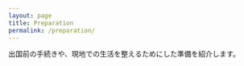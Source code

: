 ```yaml
---
layout: page
title: Preparation
permalink: /preparation/
---
```


出国前の手続きや、現地での生活を整えるためにした準備を紹介します。
